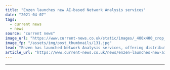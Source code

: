 ```yaml
---
title: "Enzen launches new AI-based Network Analysis services"
date: "2021-04-07"
tags: 
  - current news
  - news
source: "current news"
image_url: "https://www.current-news.co.uk/static/images/_400x400_crop_center-center/renewable-1989416_1920-image-Enzen.jpg"
image_fp: "/assets/img/post_thumbnails/131.jpg"
lead: "​Enzen has launched Network Analysis services, offering distribution network operators (DNO) modelling and forecasting tools."
article_url: "https://www.current-news.co.uk/news/enzen-launches-new-ai-based-network-analysis-services?utm_source=rss-feeds&utm_medium=rss&utm_campaign=rss"
---
```


---

